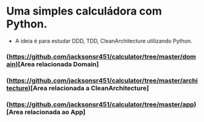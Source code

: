 # Uma simples calculádora com Python.

- A ideia é para estudar DDD, TDD, CleanArchitecture utilizando Python.

### (https://github.com/jacksonsr451/calculator/tree/master/domain)[Area relacionada Domain]

### (https://github.com/jacksonsr451/calculator/tree/master/architecture)[Area relacionada a CleanArchitecture]

### (https://github.com/jacksonsr451/calculator/tree/master/app)[Area relacionada ao App]

